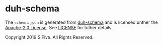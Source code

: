 # duh-schema

The `schema.json` is generated from [duh-schema](https://github.com/sifive/duh-schema)
and is licensed unther the [Apache-2.0 License](https://www.apache.org/licenses/LICENSE-2.0.txt).
See [LICENSE](LICENSE) for futher details.

Copyright 2019 SiFive. All Rights Reserved.
